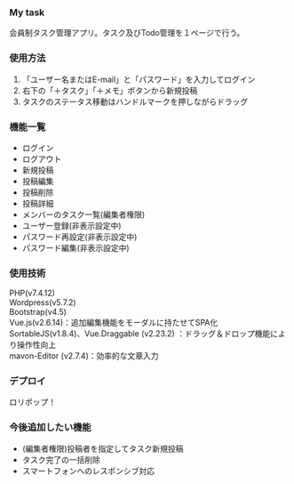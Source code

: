 ### My task
会員制タスク管理アプリ。タスク及びTodo管理を１ページで行う。
### 使用方法
1. 「ユーザー名またはE-mail」と「パスワード」を入力してログイン
2. 右下の「＋タスク」「＋メモ」ボタンから新規投稿
3. タスクのステータス移動はハンドルマークを押しながらドラッグ
### 機能一覧
- ログイン
- ログアウト
- 新規投稿
- 投稿編集
- 投稿削除
- 投稿詳細
- メンバーのタスク一覧(編集者権限)
- ユーザー登録(非表示設定中)
- パスワード再設定(非表示設定中)
- パスワード編集(非表示設定中)
### 使用技術
PHP(v7.4.12)<br>
Wordpress(v5.7.2)<br>
Bootstrap(v4.5)<br>
Vue.js(v2.6.14)：追加編集機能をモーダルに持たせてSPA化<br>
SortableJS(v1.8.4)、Vue.Draggable (v2.23.2) ：ドラッグ＆ドロップ機能により操作性向上<br>
mavon-Editor (v2.7.4)：効率的な文章入力
### デプロイ
ロリポップ！
### 今後追加したい機能
- (編集者権限)投稿者を指定してタスク新規投稿
- タスク完了の一括削除
- スマートフォンへのレスポンシブ対応
